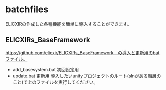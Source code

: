 # batchfiles
ELICXIRの作成した各種機能を簡単に導入することができます。

## ELICXIRs_BaseFramework
https://github.com/elicxir/ELICXIRs_BaseFramework　の導入と更新用のbatファイル。
- add_basesystem.bat 初回設定用
- update.bat 更新用
導入したいunityプロジェクトのルート(slnがある階層のこと)で上のファイルを実行してください。
